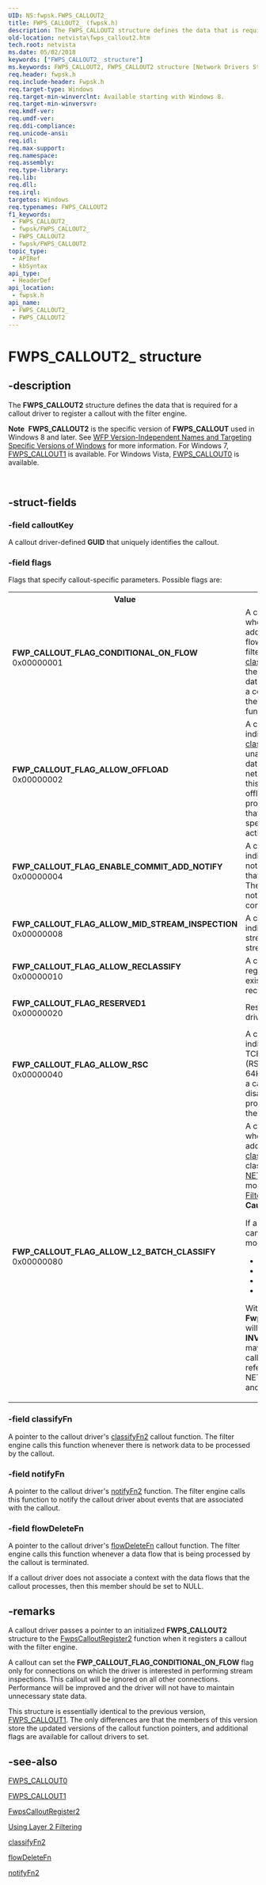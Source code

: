```yaml
---
UID: NS:fwpsk.FWPS_CALLOUT2_
title: FWPS_CALLOUT2_ (fwpsk.h)
description: The FWPS_CALLOUT2 structure defines the data that is required for a callout driver to register a callout with the filter engine.Note  FWPS_CALLOUT2 is the specific version of FWPS_CALLOUT used in Windows 8 and later.
old-location: netvista\fwps_callout2.htm
tech.root: netvista
ms.date: 05/02/2018
keywords: ["FWPS_CALLOUT2_ structure"]
ms.keywords: FWPS_CALLOUT2, FWPS_CALLOUT2 structure [Network Drivers Starting with Windows Vista], FWPS_CALLOUT2_, FWP_CALLOUT_FLAG_ALLOW_L2_BATCH_CLASSIFY, FWP_CALLOUT_FLAG_ALLOW_MID_STREAM_INSPECTION, FWP_CALLOUT_FLAG_ALLOW_OFFLOAD, FWP_CALLOUT_FLAG_ALLOW_RECLASSIFY, FWP_CALLOUT_FLAG_ALLOW_RSC, FWP_CALLOUT_FLAG_CONDITIONAL_ON_FLOW, FWP_CALLOUT_FLAG_ENABLE_COMMIT_ADD_NOTIFY, FWP_CALLOUT_FLAG_RESERVED1, fwpsk/FWPS_CALLOUT2, netvista.fwps_callout2, FWP_CALLOUT_FLAG_ALLOW_USO, FWP_CALLOUT_FLAG_ALLOW_URO
req.header: fwpsk.h
req.include-header: Fwpsk.h
req.target-type: Windows
req.target-min-winverclnt: Available starting with Windows 8.
req.target-min-winversvr: 
req.kmdf-ver: 
req.umdf-ver: 
req.ddi-compliance: 
req.unicode-ansi: 
req.idl: 
req.max-support: 
req.namespace: 
req.assembly: 
req.type-library: 
req.lib: 
req.dll: 
req.irql: 
targetos: Windows
req.typenames: FWPS_CALLOUT2
f1_keywords:
 - FWPS_CALLOUT2_
 - fwpsk/FWPS_CALLOUT2_
 - FWPS_CALLOUT2
 - fwpsk/FWPS_CALLOUT2
topic_type:
 - APIRef
 - kbSyntax
api_type:
 - HeaderDef
api_location:
 - fwpsk.h
api_name:
 - FWPS_CALLOUT2_
 - FWPS_CALLOUT2
---
```


# FWPS_CALLOUT2_ structure


## -description

The <b>FWPS_CALLOUT2</b> structure defines the data that is required for a callout driver to register a
  callout with the filter engine.<div class="alert"><b>Note</b>  <b>FWPS_CALLOUT2</b> is the specific version of <b>FWPS_CALLOUT</b> used in Windows 8 and later. See <a href="/windows/desktop/FWP/wfp-version-independent-names-and-targeting-specific-versions-of-windows">WFP Version-Independent Names and Targeting Specific Versions of Windows</a> for more information. For Windows 7, <a href="/windows-hardware/drivers/ddi/fwpsk/ns-fwpsk-fwps_callout1_">FWPS_CALLOUT1</a> is available. For Windows Vista, <a href="/windows-hardware/drivers/ddi/fwpsk/ns-fwpsk-fwps_callout0_">FWPS_CALLOUT0</a> is available.</div>
<div> </div>

## -struct-fields

### -field calloutKey

A callout driver-defined <b>GUID</b> that uniquely identifies the callout.

### -field flags

Flags that specify callout-specific parameters. Possible flags are:
     

<table>
<tr>
<th>Value</th>
<th>Meaning</th>
</tr>
<tr>
<td width="40%"><a id="FWP_CALLOUT_FLAG_CONDITIONAL_ON_FLOW"></a><a id="fwp_callout_flag_conditional_on_flow"></a><dl>
<dt><b>FWP_CALLOUT_FLAG_CONDITIONAL_ON_FLOW</b></dt>
<dt>0x00000001</dt>
</dl>
</td>
<td width="60%">
A callout driver can specify this flag when registering a callout that will be added at a layer
       that supports data flows. If this flag is specified, the filter engine calls the callout driver's 
       <a href="/windows-hardware/drivers/ddi/fwpsk/nc-fwpsk-fwps_callout_classify_fn2">classifyFn2</a> callout function only if there
       is a context associated with the data flow. A callout driver associates a context with a data flow by
       calling the 
       <a href="/windows-hardware/drivers/ddi/fwpsk/nf-fwpsk-fwpsflowassociatecontext0">FwpsFlowAssociateContext0</a> function.

</td>
</tr>
<tr>
<td width="40%"><a id="FWP_CALLOUT_FLAG_ALLOW_OFFLOAD"></a><a id="fwp_callout_flag_allow_offload"></a><dl>
<dt><b>FWP_CALLOUT_FLAG_ALLOW_OFFLOAD</b></dt>
<dt>0x00000002</dt>
</dl>
</td>
<td width="60%">
A callout driver specifies this flag to indicate that the callout driver's 
       <a href="/windows-hardware/drivers/ddi/fwpsk/nc-fwpsk-fwps_callout_classify_fn2">classifyFn2</a> callout function is unaffected
       by offloading network data processing to offload-capable network interface cards (NICs). If this flag
       is not specified, then offloading of network data processing is disabled for all traffic that is
       processed by any filters that specify the callout for the filter's action.

</td>
</tr>
<tr>
<td width="40%"><a id="FWP_CALLOUT_FLAG_ENABLE_COMMIT_ADD_NOTIFY"></a><a id="fwp_callout_flag_enable_commit_add_notify"></a><dl>
<dt><b>FWP_CALLOUT_FLAG_ENABLE_COMMIT_ADD_NOTIFY</b></dt>
<dt>0x00000004</dt>
</dl>
</td>
<td width="60%">
A callout driver specifies this flag to indicate that it can receive notifications about objects and filters that are added inside a transaction. The filter engine sends the notification after the transaction is committed.

</td>
</tr>
<tr>
<td width="40%"><a id="FWP_CALLOUT_FLAG_ALLOW_MID_STREAM_INSPECTION"></a><a id="fwp_callout_flag_allow_mid_stream_inspection"></a><dl>
<dt><b>FWP_CALLOUT_FLAG_ALLOW_MID_STREAM_INSPECTION</b></dt>
<dt>0x00000008</dt>
</dl>
</td>
<td width="60%">
A callout driver specifies this flag to indicate that it can perform  dynamic stream inspection of data flows at stream level. See <a href="/windows-hardware/drivers/network/stream-inspection">Stream Inspection</a>.

</td>
</tr>
<tr>
<td width="40%"><a id="FWP_CALLOUT_FLAG_ALLOW_RECLASSIFY"></a><a id="fwp_callout_flag_allow_reclassify"></a><dl>
<dt><b>FWP_CALLOUT_FLAG_ALLOW_RECLASSIFY</b></dt>
<dt>0x00000010</dt>
</dl>
</td>
<td width="60%">
A callout driver specifies this flag to register itself to be called when an existing socket operation is reclassified.

</td>
</tr>
<tr>
<td width="40%"><a id="FWP_CALLOUT_FLAG_RESERVED1"></a><a id="fwp_callout_flag_reserved1"></a><dl>
<dt><b>FWP_CALLOUT_FLAG_RESERVED1</b></dt>
<dt>0x00000020</dt>
</dl>
</td>
<td width="60%">
Reserved for system use. Callout drivers should ignore this flag.

</td>
</tr>
<tr>
<td width="40%"><a id="FWP_CALLOUT_FLAG_ALLOW_RSC"></a><a id="fwp_callout_flag_allow_rsc"></a><dl>
<dt><b>FWP_CALLOUT_FLAG_ALLOW_RSC</b></dt>
<dt>0x00000040</dt>
</dl>
</td>
<td width="60%">
A callout driver specifies this flag to indicate that the callout supports TCP receive segment coalescing (RSC) with large packets of up to 64K. If this flag is not specified, and a callout is registered, then RSC is disabled for all traffic that is processed by any filters that specify the callout for the filter's action.

</td>
</tr>
<tr>
<td width="40%"><a id="FWP_CALLOUT_FLAG_ALLOW_L2_BATCH_CLASSIFY"></a><a id="fwp_callout_flag_allow_l2_batch_classify"></a><dl>
<dt><b>FWP_CALLOUT_FLAG_ALLOW_L2_BATCH_CLASSIFY</b></dt>
<dt>0x00000080</dt>
</dl>
</td>
<td width="60%">
A callout driver specifies this flag when registering a callout that will be added at layer 2, to indicate that its <a href="/windows-hardware/drivers/ddi/fwpsk/nc-fwpsk-fwps_callout_classify_fn2">classifyFn2</a> callout function can classify multiple chained <a href="/windows-hardware/drivers/ddi/nbl/ns-nbl-net_buffer_list">NET_BUFFER_LIST</a> structures. For more info, see <a href="/windows-hardware/drivers/network/using-layer-2-filtering">Using Layer 2 Filtering</a>.

<div class="alert"><b>Caution</b>  <p class="note">If a callout driver sets this flag, it cannot use the following functions to modify NET_BUFFER_LISTs.

<ul>
<li>
<a href="/windows-hardware/drivers/ddi/fwpsk/nf-fwpsk-fwpsreferencenetbufferlist0">FwpsReferenceNetBufferList0</a>
</li>
<li>
<a href="/windows-hardware/drivers/ddi/fwpsk/nf-fwpsk-fwpsdereferencenetbufferlist0">FwpsDereferenceNetBufferList0</a>
</li>
<li>
<a href="/windows-hardware/drivers/ddi/fwpsk/nf-fwpsk-fwpsallocateclonenetbufferlist0">FwpsAllocateCloneNetBufferList0</a>
</li>
<li>
<a href="/windows-hardware/drivers/ddi/fwpsk/nf-fwpsk-fwpsfreeclonenetbufferlist0">FwpsFreeCloneNetBufferList0</a>
</li>
</ul>
<p class="note">With this flag set, <b>FwpsAllocateCloneNetBufferList0</b> will always return an <b>INVALID_PARAMETER</b> error. This may unexpectedly cause a 3rd party callout driver to fail to manage the reference count of NET_BUFFER_LISTs, causing send and receive operations to stop.
</div>
</td>
</tr>

</table>

### -field classifyFn

A pointer to the callout driver's 
     <a href="/windows-hardware/drivers/ddi/fwpsk/nc-fwpsk-fwps_callout_classify_fn2">classifyFn2</a> callout function. The filter
     engine calls this function whenever there is network data to be processed by the callout.

### -field notifyFn

A pointer to the callout driver's 
     <a href="/windows-hardware/drivers/ddi/fwpsk/nc-fwpsk-fwps_callout_notify_fn2">notifyFn2</a> function. The filter engine calls
     this function to notify the callout driver about events that are associated with the callout.

### -field flowDeleteFn

A pointer to the callout driver's 
     <a href="/windows-hardware/drivers/ddi/fwpsk/nc-fwpsk-fwps_callout_flow_delete_notify_fn0">flowDeleteFn</a> callout function. The filter
     engine calls this function whenever a data flow that is being processed by the callout is terminated.
     

If a callout driver does not associate a context with the data flows that the callout processes, then
     this member should be set to NULL.

## -remarks

A callout driver passes a pointer to an initialized <b>FWPS_CALLOUT2</b> structure to the 
    <a href="/windows-hardware/drivers/ddi/fwpsk/nf-fwpsk-fwpscalloutregister2">FwpsCalloutRegister2</a> function when it
    registers a callout with the filter engine.

A callout can set the <b>FWP_CALLOUT_FLAG_CONDITIONAL_ON_FLOW</b> flag only for connections on which
    the driver is interested in performing stream inspections. This callout will be ignored on all other
    connections. Performance will be improved and the driver will not have to maintain unnecessary state
    data.

This structure is essentially identical to the previous version, 
    <a href="/windows-hardware/drivers/ddi/fwpsk/ns-fwpsk-fwps_callout1_">FWPS_CALLOUT1</a>. The only differences are that
    the members of this version store the updated versions of the callout function pointers, and additional flags are available for callout drivers to set.

## -see-also

<a href="/windows-hardware/drivers/ddi/fwpsk/ns-fwpsk-fwps_callout0_">FWPS_CALLOUT0</a>



<a href="/windows-hardware/drivers/ddi/fwpsk/ns-fwpsk-fwps_callout1_">FWPS_CALLOUT1</a>



<a href="/windows-hardware/drivers/ddi/fwpsk/nf-fwpsk-fwpscalloutregister2">FwpsCalloutRegister2</a>



<a href="/windows-hardware/drivers/network/using-layer-2-filtering">Using Layer 2 Filtering</a>



<a href="/windows-hardware/drivers/ddi/fwpsk/nc-fwpsk-fwps_callout_classify_fn2">classifyFn2</a>



<a href="/windows-hardware/drivers/ddi/fwpsk/nc-fwpsk-fwps_callout_flow_delete_notify_fn0">flowDeleteFn</a>



<a href="/windows-hardware/drivers/ddi/fwpsk/nc-fwpsk-fwps_callout_notify_fn2">notifyFn2</a>

